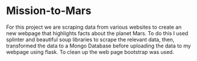 # Mission-to-Mars

For this project we are scraping data from various websites to create an new webpage that highlights facts about the planet Mars. To do this I used splinter and beautiful soup libraries to scrape the relevant data, then, transformed the data to a Mongo Database before uploading the data to my webpage using flask. To clean up the web page bootstrap was used. 
